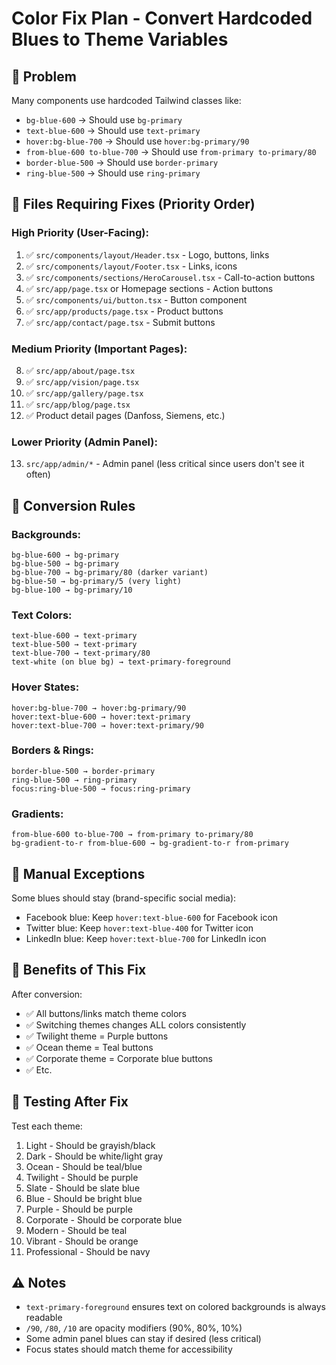 # Color Fix Plan - Convert Hardcoded Blues to Theme Variables

## 🎯 Problem
Many components use hardcoded Tailwind classes like:
- `bg-blue-600` → Should use `bg-primary`
- `text-blue-600` → Should use `text-primary`  
- `hover:bg-blue-700` → Should use `hover:bg-primary/90`
- `from-blue-600 to-blue-700` → Should use `from-primary to-primary/80`
- `border-blue-500` → Should use `border-primary`
- `ring-blue-500` → Should use `ring-primary`

## 📂 Files Requiring Fixes (Priority Order)

### High Priority (User-Facing):
1. ✅ `src/components/layout/Header.tsx` - Logo, buttons, links
2. ✅ `src/components/layout/Footer.tsx` - Links, icons
3. ✅ `src/components/sections/HeroCarousel.tsx` - Call-to-action buttons
4. ✅ `src/app/page.tsx` or Homepage sections - Action buttons
5. ✅ `src/components/ui/button.tsx` - Button component
6. ✅ `src/app/products/page.tsx` - Product buttons
7. ✅ `src/app/contact/page.tsx` - Submit buttons

### Medium Priority (Important Pages):
8. ✅ `src/app/about/page.tsx`
9. ✅ `src/app/vision/page.tsx`
10. ✅ `src/app/gallery/page.tsx`
11. ✅ `src/app/blog/page.tsx`
12. ✅ Product detail pages (Danfoss, Siemens, etc.)

### Lower Priority (Admin Panel):
13. `src/app/admin/*` - Admin panel (less critical since users don't see it often)

## 🔄 Conversion Rules

### Backgrounds:
```
bg-blue-600 → bg-primary
bg-blue-500 → bg-primary
bg-blue-700 → bg-primary/80 (darker variant)
bg-blue-50 → bg-primary/5 (very light)
bg-blue-100 → bg-primary/10
```

### Text Colors:
```
text-blue-600 → text-primary
text-blue-500 → text-primary
text-blue-700 → text-primary/80
text-white (on blue bg) → text-primary-foreground
```

### Hover States:
```
hover:bg-blue-700 → hover:bg-primary/90
hover:text-blue-600 → hover:text-primary
hover:text-blue-700 → hover:text-primary/90
```

### Borders & Rings:
```
border-blue-500 → border-primary
ring-blue-500 → ring-primary
focus:ring-blue-500 → focus:ring-primary
```

### Gradients:
```
from-blue-600 to-blue-700 → from-primary to-primary/80
bg-gradient-to-r from-blue-600 → bg-gradient-to-r from-primary
```

## 📝 Manual Exceptions

Some blues should stay (brand-specific social media):
- Facebook blue: Keep `hover:text-blue-600` for Facebook icon
- Twitter blue: Keep `hover:text-blue-400` for Twitter icon
- LinkedIn blue: Keep `hover:text-blue-700` for LinkedIn icon

## 🎨 Benefits of This Fix

After conversion:
- ✅ All buttons/links match theme colors
- ✅ Switching themes changes ALL colors consistently
- ✅ Twilight theme = Purple buttons
- ✅ Ocean theme = Teal buttons
- ✅ Corporate theme = Corporate blue buttons
- ✅ Etc.

## 🧪 Testing After Fix

Test each theme:
1. Light - Should be grayish/black
2. Dark - Should be white/light gray
3. Ocean - Should be teal/blue
4. Twilight - Should be purple
5. Slate - Should be slate blue
6. Blue - Should be bright blue
7. Purple - Should be purple
8. Corporate - Should be corporate blue
9. Modern - Should be teal
10. Vibrant - Should be orange
11. Professional - Should be navy

## ⚠️ Notes

- `text-primary-foreground` ensures text on colored backgrounds is always readable
- `/90`, `/80`, `/10` are opacity modifiers (90%, 80%, 10%)
- Some admin panel blues can stay if desired (less critical)
- Focus states should match theme for accessibility
